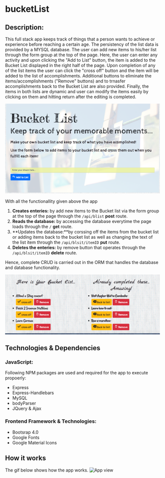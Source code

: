 # bucketList
## Description:
This full stack app keeps track of things that a person wants to achieve or experience before reaching a certain age. The persistency of the list data is provided by a MYSQL database. The user can add new items to his/her list through the form group at the top of the page. Here, the user can enter any activity and upon clicking the "Add to List" button, the item is added to the Bucket List displayed in the right half of the page. Upon completion of any of the list items the user can click the "cross off" button and the item will be added to the list of accomplishments. Additional buttons to eliminate the items/accomplishments ("Remove" buttons) and to trnasfer accomplishments back to the Bucket List are also provided. Finally, the items in both lists are dynamic and user can modify the items easily by clicking on them and hitting return after the editing is completed. 

![top Page](public/assets/img/img1.png)

With all the functionallity given above the app 
1. **Creates enteries:** by add new items to the Bucket list via the form group at the top of the page through the ```/api/blist``` __post__ route.
2. **Reads the database:** by accessing the database everytime the page loads through the ```/``` __get__ route.
3. **Updates the database:**by corssing off the items from the bucket list or adding items back to the bucket list as well as changing the text of the list item through the ```/api/blsit/itemID``` __put__ route.
4. **Deletes the enteries:** by remove button that operates through the ```/api/blsit/itemID``` __delete__ route.

Hence, complete CRUD is carried out in the ORM that handles the database and database functionality.

![bottom Page](public/assets/img/img2.png)

## Technologies & Dependencies
### JavaScript:
Following NPM packages are used and required for the app to execute propoerly:
* Express
* Express-Handlebars
* MySQL
* bodyParser
* JQuery & Ajax

### Frontend Framework & Technologies:
* Bootsrap 4.0
* Google Fonts
* Google Material Icons

## How it works
The gif below shows how the app works.
![App view](public/assets/img/gif1.gif)



